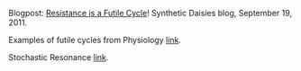Blogpost: [Resistance is a Futile Cycle](https://syntheticdaisies.blogspot.com/2011/09/resistance-is-futile-cycle.html)! Synthetic Daisies blog, September 19, 2011.

Examples of futile cycles from Physiology  [link](https://www.sciencedirect.com/topics/biochemistry-genetics-and-molecular-biology/futile-cycle).

Stochastic Resonance  [link](https://en.wikipedia.org/wiki/Stochastic_resonance).
